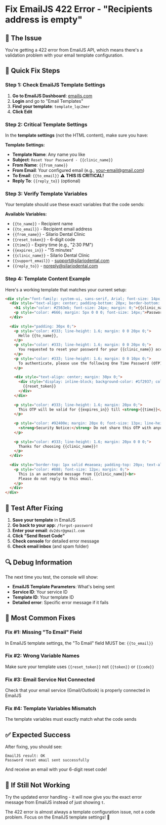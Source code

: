 # Fix EmailJS 422 Error - "Recipients address is empty"

## 🚨 **The Issue**
You're getting a 422 error from EmailJS API, which means there's a validation problem with your email template configuration.

## 🔧 **Quick Fix Steps**

### Step 1: Check EmailJS Template Settings
1. **Go to EmailJS Dashboard**: [emailjs.com](https://www.emailjs.com/)
2. **Login** and go to "Email Templates"
3. **Find your template**: `template_lqc2mer`
4. **Click Edit**

### Step 2: Critical Template Settings
In the **template settings** (not the HTML content), make sure you have:

**Template Settings:**
- **Template Name**: Any name you like
- **Subject**: `Reset Your Password - {{clinic_name}}`
- **From Name**: `{{from_name}}`
- **From Email**: Your configured email (e.g., your-email@gmail.com)
- **To Email**: `{{to_email}}` ⚠️ **THIS IS CRITICAL!**
- **Reply To**: `{{reply_to}}` (optional)

### Step 3: Verify Template Variables
Your template should use these exact variables that the code sends:

**Available Variables:**
- `{{to_name}}` - Recipient name
- `{{to_email}}` - Recipient email address
- `{{from_name}}` - Silario Dental Clinic
- `{{reset_token}}` - 6-digit code
- `{{time}}` - Expiry time (e.g., "2:30 PM")
- `{{expires_in}}` - "15 minutes"
- `{{clinic_name}}` - Silario Dental Clinic
- `{{support_email}}` - support@silariodental.com
- `{{reply_to}}` - noreply@silariodental.com

### Step 4: Template Content Example
Here's a working template that matches your current setup:

```html
<div style="font-family: system-ui, sans-serif, Arial; font-size: 14px; max-width: 600px; margin: 0 auto; padding: 20px;">
  <div style="text-align: center; padding-bottom: 20px; border-bottom: 2px solid #2563eb;">
    <h1 style="color: #2563eb; font-size: 24px; margin: 0;">{{clinic_name}}</h1>
    <p style="color: #666; margin: 5px 0 0 0; font-size: 14px;">Password Reset Request</p>
  </div>
  
  <div style="padding: 30px 0;">
    <p style="color: #333; line-height: 1.6; margin: 0 0 20px 0;">
      Hello {{to_name}},
    </p>
    <p style="color: #333; line-height: 1.6; margin: 0 0 20px 0;">
      You requested to reset your password for your {{clinic_name}} account.
    </p>
    <p style="color: #333; line-height: 1.6; margin: 0 0 10px 0;">
      To authenticate, please use the following One Time Password (OTP):
    </p>
    
    <div style="text-align: center; margin: 30px 0;">
      <div style="display: inline-block; background-color: #1f2937; color: white; padding: 15px 30px; border-radius: 8px; font-size: 28px; font-weight: bold; letter-spacing: 4px;">
        {{reset_token}}
      </div>
    </div>
    
    <p style="color: #333; line-height: 1.6; margin: 20px 0;">
      This OTP will be valid for {{expires_in}} till <strong>{{time}}</strong>.
    </p>
    
    <p style="color: #92400e; margin: 20px 0; font-size: 13px; line-height: 1.5; background-color: #fef3c7; padding: 15px; border-radius: 8px;">
      <strong>Security Notice:</strong> Do not share this OTP with anyone. If you didn't make this request, you can safely ignore this email.
    </p>
    
    <p style="color: #333; line-height: 1.6; margin: 20px 0 0 0;">
      Thanks for choosing {{clinic_name}}!
    </p>
  </div>
  
  <div style="border-top: 1px solid #eaeaea; padding-top: 20px; text-align: center;">
    <p style="color: #888; font-size: 12px; margin: 0;">
      This is an automated message from {{clinic_name}}<br>
      Please do not reply to this email.
    </p>
  </div>
</div>
```

## 🧪 **Test After Fixing**

1. **Save your template** in EmailJS
2. **Go back to your app**: `/forgot-password`
3. **Enter your email**: `dv2dsr@gmail.com`
4. **Click "Send Reset Code"**
5. **Check console** for detailed error message
6. **Check email inbox** (and spam folder)

## 🔍 **Debug Information**

The next time you test, the console will show:
- **EmailJS Template Parameters**: What's being sent
- **Service ID**: Your service ID
- **Template ID**: Your template ID
- **Detailed error**: Specific error message if it fails

## 🎯 **Most Common Fixes**

### Fix #1: Missing "To Email" Field
In EmailJS template settings, the "To Email" field MUST be: `{{to_email}}`

### Fix #2: Wrong Variable Names
Make sure your template uses `{{reset_token}}` not `{{token}}` or `{{code}}`

### Fix #3: Email Service Not Connected
Check that your email service (Gmail/Outlook) is properly connected in EmailJS

### Fix #4: Template Variables Mismatch
The template variables must exactly match what the code sends

## ✅ **Expected Success**

After fixing, you should see:
```
EmailJS result: OK
Password reset email sent successfully
```

And receive an email with your 6-digit reset code!

## 🚨 **If Still Not Working**

Try the updated error handling - it will now give you the exact error message from EmailJS instead of just showing `t`.

The 422 error is almost always a template configuration issue, not a code problem. Focus on the EmailJS template settings! 🎯
